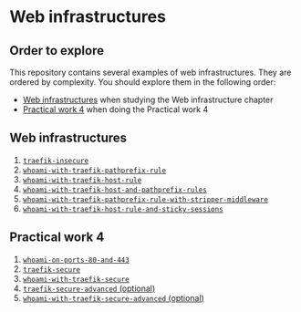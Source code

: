 # Web infrastructures

## Order to explore

This repository contains several examples of web infrastructures. They are
ordered by complexity. You should explore them in the following order:

- [Web infrastructures](#web-infrastructures) when studying the Web
  infrastructure chapter
- [Practical work 4](#practical-work-4) when doing the Practical work 4

## Web infrastructures

1. [`traefik-insecure`](./traefik-insecure)
2. [`whoami-with-traefik-pathprefix-rule`](./whoami-with-traefik-pathprefix-rule)
3. [`whoami-with-traefik-host-rule`](./whoami-with-traefik-host-rule)
4. [`whoami-with-traefik-host-and-pathprefix-rules`](./whoami-with-traefik-host-and-pathprefix-rules)
5. [`whoami-with-traefik-pathprefix-rule-with-stripper-middleware`](./whoami-with-traefik-pathprefix-rule-with-stripper-middleware)
6. [`whoami-with-traefik-host-rule-and-sticky-sessions`](./whoami-with-traefik-host-rule-and-sticky-sessions/README.md)

## Practical work 4

1. [`whoami-on-ports-80-and-443`](./whoami-on-ports-80-and-443/README.md)
2. [`traefik-secure`](./traefik-secure/README.md)
3. [`whoami-with-traefik-secure`](./whoami-with-traefik-secure/README.md)
4. [`traefik-secure-advanced` (optional)](./traefik-secure-advanced/README.md)
5. [`whoami-with-traefik-secure-advanced` (optional)](./whoami-with-traefik-secure-advanced/README.md)
